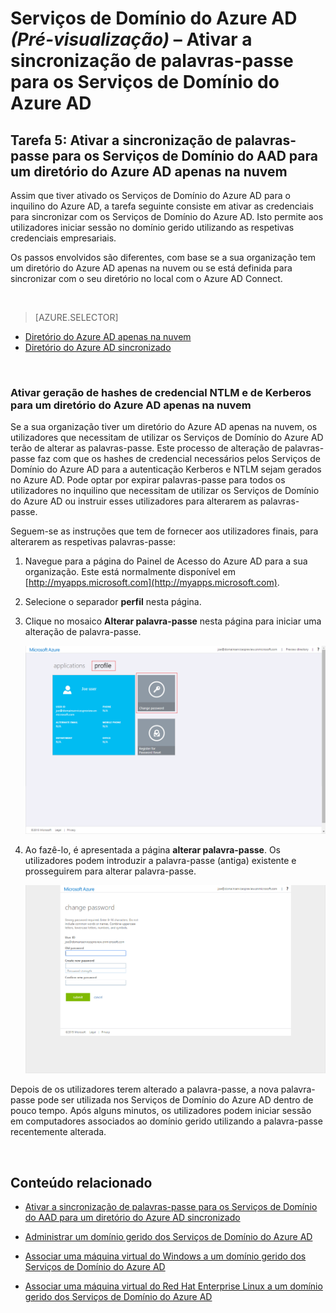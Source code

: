 <properties
    pageTitle="Serviços de Domínio do Azure AD: Ativar a sincronização de palavras-passe | Microsoft Azure"
    description="Introdução aos Serviços de Domínio do Azure Active Directory"
    services="active-directory-ds"
    documentationCenter=""
    authors="mahesh-unnikrishnan"
    manager="stevenpo"
    editor="curtand"/>

<tags
    ms.service="active-directory-ds"
    ms.workload="identity"
    ms.tgt_pltfrm="na"
    ms.devlang="na"
    ms.topic="get-started-article"
    ms.date="07/06/2016"
    ms.author="maheshu"/>

# Serviços de Domínio do Azure AD *(Pré-visualização)* – Ativar a sincronização de palavras-passe para os Serviços de Domínio do Azure AD

## Tarefa 5: Ativar a sincronização de palavras-passe para os Serviços de Domínio do AAD para um diretório do Azure AD apenas na nuvem
Assim que tiver ativado os Serviços de Domínio do Azure AD para o inquilino do Azure AD, a tarefa seguinte consiste em ativar as credenciais para sincronizar com os Serviços de Domínio do Azure AD. Isto permite aos utilizadores iniciar sessão no domínio gerido utilizando as respetivas credenciais empresariais.

Os passos envolvidos são diferentes, com base se a sua organização tem um diretório do Azure AD apenas na nuvem ou se está definida para sincronizar com o seu diretório no local com o Azure AD Connect.

<br>

> [AZURE.SELECTOR]
- [Diretório do Azure AD apenas na nuvem](active-directory-ds-getting-started-password-sync.md)
- [Diretório do Azure AD sincronizado](active-directory-ds-getting-started-password-sync-synced-tenant.md)

<br>

### Ativar geração de hashes de credencial NTLM e de Kerberos para um diretório do Azure AD apenas na nuvem
Se a sua organização tiver um diretório do Azure AD apenas na nuvem, os utilizadores que necessitam de utilizar os Serviços de Domínio do Azure AD terão de alterar as palavras-passe. Este processo de alteração de palavras-passe faz com que os hashes de credencial necessários pelos Serviços de Domínio do Azure AD para a autenticação Kerberos e NTLM sejam gerados no Azure AD. Pode optar por expirar palavras-passe para todos os utilizadores no inquilino que necessitam de utilizar os Serviços de Domínio do Azure AD ou instruir esses utilizadores para alterarem as palavras-passe.

Seguem-se as instruções que tem de fornecer aos utilizadores finais, para alterarem as respetivas palavras-passe:

1. Navegue para a página do Painel de Acesso do Azure AD para a sua organização. Este está normalmente disponível em [http://myapps.microsoft.com](http://myapps.microsoft.com).

2. Selecione o separador **perfil** nesta página.

3. Clique no mosaico **Alterar palavra-passe** nesta página para iniciar uma alteração de palavra-passe.

    ![Crie uma rede virtual para os Serviços de Domínio do Azure AD.](./media/active-directory-domain-services-getting-started/user-change-password.png)

4. Ao fazê-lo, é apresentada a página **alterar palavra-passe**. Os utilizadores podem introduzir a palavra-passe (antiga) existente e prosseguirem para alterar palavra-passe.

    ![Crie uma rede virtual para os Serviços de Domínio do Azure AD.](./media/active-directory-domain-services-getting-started/user-change-password2.png)

Depois de os utilizadores terem alterado a palavra-passe, a nova palavra-passe pode ser utilizada nos Serviços de Domínio do Azure AD dentro de pouco tempo. Após alguns minutos, os utilizadores podem iniciar sessão em computadores associados ao domínio gerido utilizando a palavra-passe recentemente alterada.


<br>

## Conteúdo relacionado

- [Ativar a sincronização de palavras-passe para os Serviços de Domínio do AAD para um diretório do Azure AD sincronizado](active-directory-ds-getting-started-password-sync-synced-tenant.md)

- [Administrar um domínio gerido dos Serviços de Domínio do Azure AD](active-directory-ds-admin-guide-administer-domain.md)

- [Associar uma máquina virtual do Windows a um domínio gerido dos Serviços de Domínio do Azure AD](active-directory-ds-admin-guide-join-windows-vm.md)

- [Associar uma máquina virtual do Red Hat Enterprise Linux a um domínio gerido dos Serviços de Domínio do Azure AD](active-directory-ds-admin-guide-join-rhel-linux-vm.md)



<!--HONumber=Aug16_HO1-->


